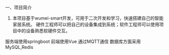 
一、项目简介

1. 本项目基于wumei-smart开发，可用于二次开发和学习，快速搭建自己的智能家居系统。 硬件工程师可以把自己的设备集成到系统；软件工程师可以使用项目中的设备熟悉软硬件交互。

服务端使用springboot
前端使用Vue
通过MQTT通信
数据库方面采用MySQL,Redis
